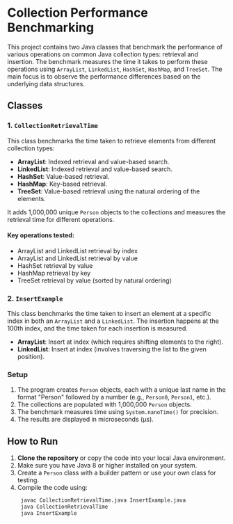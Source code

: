 # Collection Performance Benchmarking

This project contains two Java classes that benchmark the performance of various operations on common Java collection types: retrieval and insertion. The benchmark measures the time it takes to perform these operations using `ArrayList`, `LinkedList`, `HashSet`, `HashMap`, and `TreeSet`. The main focus is to observe the performance differences based on the underlying data structures.

## Classes

### 1. `CollectionRetrievalTime`
This class benchmarks the time taken to retrieve elements from different collection types:

- **ArrayList**: Indexed retrieval and value-based search.
- **LinkedList**: Indexed retrieval and value-based search.
- **HashSet**: Value-based retrieval.
- **HashMap**: Key-based retrieval.
- **TreeSet**: Value-based retrieval using the natural ordering of the elements.

It adds 1,000,000 unique `Person` objects to the collections and measures the retrieval time for different operations.

#### Key operations tested:
- ArrayList and LinkedList retrieval by index
- ArrayList and LinkedList retrieval by value
- HashSet retrieval by value
- HashMap retrieval by key
- TreeSet retrieval by value (sorted by natural ordering)

### 2. `InsertExample`
This class benchmarks the time taken to insert an element at a specific index in both an `ArrayList` and a `LinkedList`. The insertion happens at the 100th index, and the time taken for each insertion is measured.

- **ArrayList**: Insert at index (which requires shifting elements to the right).
- **LinkedList**: Insert at index (involves traversing the list to the given position).

### Setup

1. The program creates `Person` objects, each with a unique last name in the format "Person" followed by a number (e.g., `Person0`, `Person1`, etc.).
2. The collections are populated with 1,000,000 `Person` objects.
3. The benchmark measures time using `System.nanoTime()` for precision.
4. The results are displayed in microseconds (µs).


## How to Run

1. **Clone the repository** or copy the code into your local Java environment.
2. Make sure you have Java 8 or higher installed on your system.
3. Create a `Person` class with a builder pattern or use your own class for testing.
4. Compile the code using:
   ```bash
    javac CollectionRetrievalTime.java InsertExample.java
    java CollectionRetrievalTime
    java InsertExample
